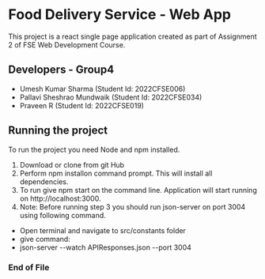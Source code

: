 # Food Delivery Service - Web App

This project is a react single page application created as part of Assignment 2 of FSE Web Development Course.

## Developers - Group4
- Umesh Kumar Sharma (Student Id: 2022CFSE006)
- Pallavi Sheshrao Mundwaik (Student Id: 2022CFSE034)
- Praveen R (Student Id: 2022CFSE019)

## Running the project

To run the project you need Node and npm installed. 

1. Download or clone from git Hub
2. Perform npm installon command prompt. This will install all dependencies.
3. To run give npm start on the command line. Application will start running on http://localhost:3000.
4. Note: Before running step 3 you should run json-server on port 3004 using following command.
- Open terminal and navigate to src/constants folder
- give command: 
- json-server --watch APIResponses.json --port 3004


### End of File

